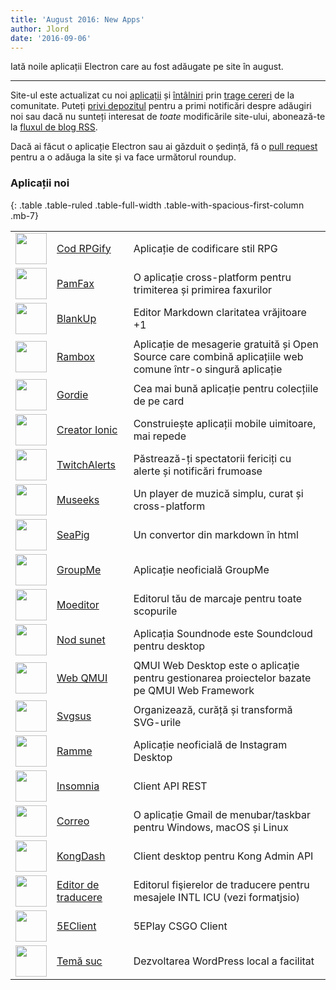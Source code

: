 ```yaml
---
title: 'August 2016: New Apps'
author: Jlord
date: '2016-09-06'
---
```


Iată noile aplicații Electron care au fost adăugate pe site în august.

---

Site-ul este actualizat cu noi [aplicații](https://electronjs.org/apps) și [întâlniri](https://electronjs.org/community) prin [trage cereri](https://github.com/electron/electronjs.org/pulls) de la comunitate. Puteți [privi depozitul](https://github.com/electron/electronjs.org) pentru a primi notificări despre adăugiri noi sau dacă nu sunteți interesat de _toate_ modificările site-ului, abonează-te la [fluxul de blog RSS](https://electronjs.org/feed.xml).

Dacă ai făcut o aplicație Electron sau ai găzduit o ședință, fă o [pull request](https://github.com/electron/electronjs.org) pentru a o adăuga la site și va face următorul roundup.

### Aplicații noi

{: .table .table-ruled .table-full-width .table-with-spacious-first-column .mb-7}

|                                                                                          |                                                                                  |                                                                                                             |
| ---------------------------------------------------------------------------------------- | -------------------------------------------------------------------------------- | ----------------------------------------------------------------------------------------------------------- |
| <img src='/images/apps/coderpgify.png' width='50' />                    | [Cod RPGify](http://code.rpgify.com)                                             | Aplicație de codificare stil RPG                                                                            |
| <img src='/images/apps/pamfax.png' width='50' />                        | [PamFax](https://www.pamfax.biz)                                                 | O aplicație cross-platform pentru trimiterea și primirea faxurilor                                          |
| <img src='/images/apps/blankup.png' width='50' />                       | [BlankUp](https://hoverbaum.github.io/BlankUp-Electron/)                         | Editor Markdown claritatea vrăjitoare +1                                                                    |
| <img src='/images/apps/rambox.png' width='50' />                        | [Rambox](http://rambox.pro)                                                      | Aplicație de mesagerie gratuită și Open Source care combină aplicațiile web comune într-o singură aplicație |
| <img src='/images/apps/gordie.png' width='50' />                        | [Gordie](http://gordie-app.bitbucket.org/)                                       | Cea mai bună aplicație pentru colecțiile de pe card                                                         |
| <img src='/images/apps/ionic-creator.png' width='50' />                 | [Creator Ionic](https://github.com/Meadowcottage/Ionic-Creator)                  | Construiește aplicații mobile uimitoare, mai repede                                                         |
| <img src='/images/apps/twitchalerts.png' width='50' />                  | [TwitchAlerts](https://github.com/Meadowcottage/TwitchAlerts)                    | Păstrează-ți spectatorii fericiți cu alerte și notificări frumoase                                          |
| <img src='/images/apps/museeks.png' width='50' />                       | [Museeks](http://museeks.io/)                                                    | Un player de muzică simplu, curat și cross-platform                                                         |
| <img src='/images/apps/seapig.png' width='50' />                        | [SeaPig](https://github.com/yasumichi/seapig/blob/master/README.md)              | Un convertor din markdown în html                                                                           |
| <img src='/images/apps/groupme.png' width='50' />                       | [GroupMe](https://github.com/dcrousso/GroupMe#readme)                            | Aplicație neoficială GroupMe                                                                                |
| <img src='/images/apps/moeditor.png' width='50' />                      | [Moeditor](https://moeditor.github.io/)                                          | Editorul tău de marcaje pentru toate scopurile                                                              |
| <img src='/images/apps/soundnode.png' width='50' />                     | [Nod sunet](http://www.soundnodeapp.com)                                         | Aplicația Soundnode este Soundcloud pentru desktop                                                          |
| <img src='/images/apps/qmui.png' width='50' />                          | [Web QMUI](http://qmuiteam.com/web)                                              | QMUI Web Desktop este o aplicație pentru gestionarea proiectelor bazate pe QMUI Web Framework               |
| <img src='/images/apps/svgsus.png' width='50' />                        | [Svgsus](http://www.svgs.us)                                                     | Organizează, curăță și transformă SVG-urile                                                                 |
| <img src='/images/apps/ramme.png' width='50' />                         | [Ramme](https://github.com/terkelg/ramme)                                        | Aplicație neoficială de Instagram Desktop                                                                   |
| <img src='/images/apps/insomnia.png' width='50' />                      | [Insomnia](https://insomnia.rest/)                                               | Client API REST                                                                                             |
| <img src='/images/apps/correo.png' width='50' />                        | [Correo](https://github.com/amitmerchant1990/correo)                             | O aplicație Gmail de menubar/taskbar pentru Windows, macOS și Linux                                         |
| <img src='/images/apps/kongdash.png' width='50' />                      | [KongDash](https://ajaysreedhar.github.io/kongdash)                              | Client desktop pentru Kong Admin API                                                                        |
| <img src='/images/apps/react-intl-translation-editor.png' width='50' /> | [Editor de traducere](https://bitbucket.org/bflower/react-intl-editor/wiki/Home) | Editorul fişierelor de traducere pentru mesajele INTL ICU (vezi formatjsio)                                 |
| <img src='/images/apps/5eplay.png' width='50' />                        | [5EClient](https://www.5eplay.com/)                                              | 5EPlay CSGO Client                                                                                          |
| <img src='/images/apps/theme-juice.png' width='50' />                   | [Temă suc](https://www.themejuice.it)                                            | Dezvoltarea WordPress local a facilitat                                                                     |

